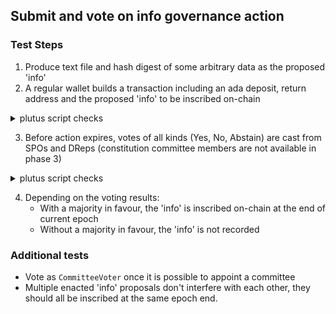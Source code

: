 ## Submit and vote on info governance action

### Test Steps

1. Produce text file and hash digest of some arbitrary data as the proposed 'info'
2. A regular wallet builds a transaction including an ada deposit, return address and the proposed 'info' to be inscribed on-chain

<details closed>
  <summary>plutus script checks</summary>

-----
`ScriptPurpose` is `Proposing`

`txInfoProposalProcedures` contains correct:
  * `GovernanceAction` for a `InfoAction`
  * deposit `Value`
  * return address `Credential`
  * `Anchor`

`txInfoVotingProcedures` is empty map

`txInfoCurrentTreasuryAmount` maybe contains correct Value in treasury

`txInfoTreasuryDonation` maybe contains correct Value being donated to treasury

-----

</details>

3. Before action expires, votes of all kinds (Yes, No, Abstain) are cast from SPOs and DReps (constitution committee members are not available in phase 3)

<details closed>
  <summary>plutus script checks</summary>

-----

`ScriptPurpose` is `Voting`:
  * `Voter` is `StakePoolVoter` with correct SPO `PubKeyHash`
  * `GovernanceActionId` is the transaction hash that created the proposal and the index that points to the governance action

`txInfoVotingProcedures` contains correct maps of `Voter`, `GovernanceActionId` and `VotingProcedure` for all types of `Vote` and maybe with `Anchor`

`txInfoProposalProcedures` is empty map

`txInfoCurrentTreasuryAmount` maybe contains correct `Value` in treasury

`txInfoTreasuryDonation` maybe contains correct `Value` being donated to treasury

-----

</details>

4. Depending on the voting results:
    - With a majority in favour, the 'info' is inscribed on-chain at the end of current epoch
    - Without a majority in favour, the 'info' is not recorded


### Additional tests

- Vote as `CommitteeVoter` once it is possible to appoint a committee
- Multiple enacted 'info' proposals don't interfere with each other, they should all be inscribed at the same epoch end.